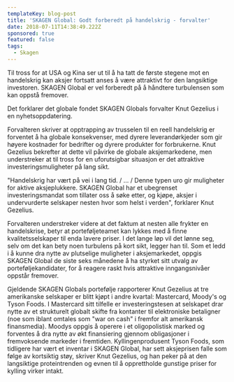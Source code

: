 ```yaml
---
templateKey: blog-post
title: 'SKAGEN Global: Godt forberedt på handelskrig - forvalter'
date: 2018-07-11T14:38:49.222Z
sponsored: true
featured: false
tags:
  - Skagen
---
```

Til tross for at USA og Kina ser ut til å ha tatt de første stegene mot en handelskrig kan aksjer fortsatt anses å være attraktivt for den langsiktige investoren. SKAGEN Global er vel forberedt på å håndtere turbulensen som kan oppstå fremover.



Det forklarer det globale fondet SKAGEN Globals forvalter Knut Gezelius i en nyhetsoppdatering.



Forvalteren skriver at opptrapping av trusselen til en reell handelskrig er forventet å ha globale konsekvenser, med dyrere leverandørkjeder som gir høyere kostnader for bedrifter og dyrere produkter for forbrukerne. Knut Gezelius bekrefter at dette vil påvirke de globale aksjemarkedene, men understreker at til tross for en uforutsigbar situasjon er det attraktive investeringsmuligheter på lang sikt.



"Handelskrig har vært på vei i lang tid. / ... / Denne typen uro gir muligheter for aktive aksjeplukkere. SKAGEN Global har et ubegrenset investeringsmandat som tillater oss å søke etter, og kjøpe, aksjer i undervurderte selskaper nesten hvor som helst i verden", forklarer Knut Gezelius.



Forvalteren understreker videre at det faktum at nesten alle frykter en handelskrise, betyr at porteføljeteamet kan lykkes med å finne kvalitetsselskaper til enda lavere priser. I det lange løp vil det lønne seg, selv om det kan bety noen turbulens på kort sikt, legger han til. Som et ledd i å kunne dra nytte av plutselige muligheter i aksjemarkedet, oppgis SKAGEN Global de siste seks månedene å ha styrket sitt utvalg av porteføljekandidater, for å reagere raskt hvis attraktive inngangsnivåer oppstår fremover.



Gjeldende SKAGEN Globals portefølje rapporterer Knut Gezelius at tre amerikanske selskaper er blitt kjøpt i andre kvartal: Mastercard, Moody's og Tyson Foods. I Mastercard sitt tilfelle er investeringstesen at selskapet drar nytte av et strukturelt globalt skifte fra kontanter til elektroniske betaligner (noe som iblant omtales som "war on cash" i fremfor alt amerikansk finansmedia). Moodys oppgis å operere i et oligopolistisk marked og forventes å dra nytte av økt finansiering gjennom obligasjoner i fremvoksende markeder i fremtiden. Kyllingenprodusent Tyson Foods, som tidligere har vært et inventar i SKAGEN Global, har sett aksjeprisen falle som følge av kortsiktig støy, skriver Knut Gezelius, og han peker på at den langsiktige proteintrenden og evnen til å opprettholde gunstige priser for kylling virker intakt.
